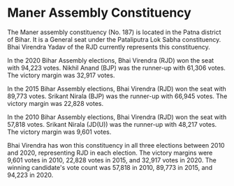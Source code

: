 # Maner Assembly Constituency

The Maner assembly constituency (No. 187) is located in the Patna district of Bihar. It is a General seat under the Pataliputra Lok Sabha constituency. Bhai Virendra Yadav of the RJD currently represents this constituency.

In the 2020 Bihar Assembly elections, Bhai Virendra (RJD) won the seat with 94,223 votes. Nikhil Anand (BJP) was the runner-up with 61,306 votes. The victory margin was 32,917 votes.

In the 2015 Bihar Assembly elections, Bhai Virendra (RJD) won the seat with 89,773 votes. Srikant Nirala (BJP) was the runner-up with 66,945 votes. The victory margin was 22,828 votes.

In the 2010 Bihar Assembly elections, Bhai Virendra (RJD) won the seat with 57,818 votes. Srikant Nirala (JD(U)) was the runner-up with 48,217 votes. The victory margin was 9,601 votes.

Bhai Virendra has won this constituency in all three elections between 2010 and 2020, representing RJD in each election. The victory margins were 9,601 votes in 2010, 22,828 votes in 2015, and 32,917 votes in 2020. The winning candidate's vote count was 57,818 in 2010, 89,773 in 2015, and 94,223 in 2020.
